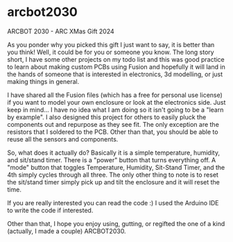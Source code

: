 # arcbot2030
ARCBOT 2030 - ARC XMas Gift 2024

As you ponder why you picked this gift I just want to say, it is better than you think! Well, it could be for you or someone you know. The long story short, I have some other projects on my todo list and this was good practice to learn about making custom PCBs using Fusion and hopefully it will land in the hands of someone that is interested in electronics, 3d modelling, or just making things in general.

I have shared all the Fusion files (which has a free for personal use license) if you want to model your own enclosure or look at the electronics side. Just keep in mind... I have no idea what I am doing so it isn't going to be a "learn by example". 
I also designed this project for others to easily pluck the components out and repurpose as they see fit. The only exception are the resistors that I soldered to the PCB. Other than that, you should be able to reuse all the sensors and components.

So, what does it actually do? Basically it is a simple temperature, humidity, and sit/stand timer. There is a "power" button that turns everything off. A "mode" button that toggles Temperature, Humidity, Sit-Stand Timer, and the 4th simply cycles through all three. The only other thing to note is to reset the sit/stand timer simply pick up and tilt the enclosure and it will reset the time.

If you are really interested you can read the code :) I used the Arduino IDE to write the code if interested.

Other than that, I hope you enjoy using, gutting, or regifted the one of a kind (actually, I made a couple) ARCBOT2030.
